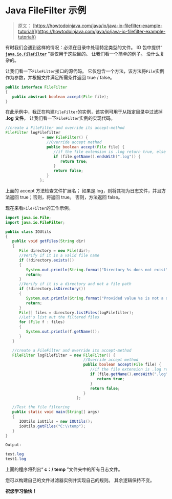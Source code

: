 # Java FileFilter 示例

> 原文： [https://howtodoinjava.com/java/io/java-io-filefilter-example-tutorial/](https://howtodoinjava.com/java/io/java-io-filefilter-example-tutorial/)

有时我们会遇到这样的情况：必须在目录中处理特定类型的文件。 IO 包中提供“ [**`java.io.FileFilter`**](https://docs.oracle.com/javase/6/docs/api/java/io/FileFilter.html "FileFilter") ”类仅用于这些目的。 让我们看一个简单的例子。 没什么复杂的。

让我们看一下`FileFilter`接口的源代码。 它仅包含一个方法，该方法将`File`实例作为参数，并根据文件满足所需条件返回 true / false。

```java
public interface FileFilter
{
   public abstract boolean accept(File file);
}

```

在此示例中，我正在构建`FileFilter`的实例，该实例可用于从指定目录中过滤掉 **.log 文件**。 让我们看一下`FileFilter`实例的实现代码。

```java
//create a FileFilter and override its accept-method
FileFilter logFilefilter 
				= new FileFilter() {
				  //Override accept method
				  public boolean accept(File file) {
					 //if the file extension is .log return true, else false
					 if (file.getName().endsWith(".log")) {
						return true;
					 }
					 return false;
				  }
			   };

```

上面的 accept 方法检查文件扩展名； 如果是.log，则将其视为日志文件，并且方法返回 true；否则，将返回 true。 否则，方法返回 false。

现在来看`FileFilter`的工作示例。

```java
import java.io.File;
import java.io.FileFilter;

public class IOUtils
{
   public void getFiles(String dir)
   {
      File directory = new File(dir);
      //Verify if it is a valid file name
      if (!directory.exists())
      {
         System.out.println(String.format("Directory %s does not exist", dir));
         return;
      }
      //Verify if it is a directory and not a file path
      if (!directory.isDirectory())
      {
         System.out.println(String.format("Provided value %s is not a directory", dir));
         return;
      }
      File[] files = directory.listFiles(logFilefilter);
      //Let's list out the filtered files
      for (File f : files)
      {
         System.out.println(f.getName());
      }
   }

   //create a FileFilter and override its accept-method
   FileFilter logFilefilter = new FileFilter() {
                                  //Override accept method
                                  public boolean accept(File file) {
                                     //if the file extension is .log return true, else false
                                     if (file.getName().endsWith(".log")) {
                                        return true;
                                     }
                                     return false;
                                  }
                               };

   //Test the file filtering                         
   public static void main(String[] args)
   {
      IOUtils ioUtils = new IOUtils();
      ioUtils.getFiles("C:\\temp");
   }
}

Output:

test.log
test1.log

```

上面的程序将列出“ **c：/ temp** ”文件夹中的所有日志文件。

您可以构建自己的文件过滤器实例并实现自己的规则。 其余逻辑保持不变。

**祝您学习愉快！**